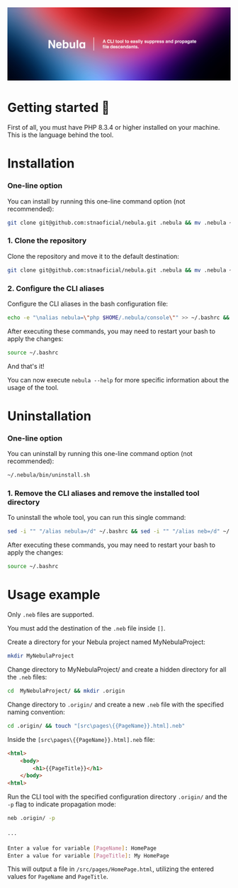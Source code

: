 ![image info](./docs/banner.jpg)
---

# Getting started 🔭

First of all, you must have PHP 8.3.4 or higher installed on your machine. This is the language behind the tool.

# Installation

### One-line option
You can install by running this one-line command option (not recommended):
```bash
git clone git@github.com:stnaoficial/nebula.git .nebula && mv .nebula ~ && ~/.nebula/bin/install.sh
```

### 1. Clone the repository

Clone the repository and move it to the default destination:
```bash
git clone git@github.com:stnaoficial/nebula.git .nebula && mv .nebula ~
```

### 2. Configure the CLI aliases
Configure the CLI aliases in the bash configuration file:
```bash
echo -e "\nalias nebula=\"php $HOME/.nebula/console\"" >> ~/.bashrc && echo "alias neb=\"nebula\"" >> ~/.bashrc
```

After executing these commands, you may need to restart your bash to apply the changes:
```bash
source ~/.bashrc
```

And that's it!

You can now execute `nebula --help` for more specific information about the usage of the tool. 

# Uninstallation

### One-line option
You can uninstall by running this one-line command option (not recommended):
```bash
~/.nebula/bin/uninstall.sh
```

### 1. Remove the CLI aliases and remove the installed tool directory

To uninstall the whole tool, you can run this single command:
```bash
sed -i "" "/alias nebula=/d" ~/.bashrc && sed -i "" "/alias neb=/d" ~/.bashrc && rm -rf ~/.nebula
```

After executing these commands, you may need to restart your bash to apply the changes:
```bash
source ~/.bashrc
```

# Usage example

Only `.neb` files are supported.

You must add the destination of the `.neb` file inside `[]`.

Create a directory for your Nebula project named MyNebulaProject:
```bash
mkdir MyNebulaProject
```

Change directory to MyNebulaProject/ and create a hidden directory for all the `.neb` files:
```bash
cd  MyNebulaProject/ && mkdir .origin
```

Change directory to `.origin/` and create a new `.neb` file with the specified naming convention:
```bash
cd .origin/ && touch "[src\pages\{{PageName}}.html].neb"
```

Inside the `[src\pages\{{PageName}}.html].neb` file:
```html
<html>
    <body>
        <h1>{{PageTitle}}</h1>
    </body>
<html>
```

Run the CLI tool with the specified configuration directory `.origin/` and the `-p` flag to indicate propagation mode:
```bash
neb .origin/ -p

...

Enter a value for variable [PageName]: HomePage
Enter a value for variable [PageTitle]: My HomePage
```
This will output a file in `/src/pages/HomePage.html`, utilizing the entered values for `PageName` and `PageTitle`.
